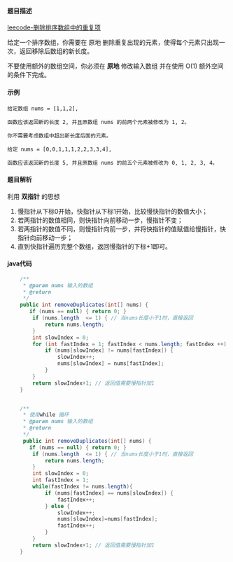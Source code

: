 ####  题目描述

[leecode-删除排序数组中的重复项](https://leetcode-cn.com/problems/remove-duplicates-from-sorted-array/)

给定一个排序数组，你需要在 原地 删除重复出现的元素，使得每个元素只出现一次，返回移除后数组的新长度。

不要使用额外的数组空间，你必须在 **原地** 修改输入数组 并在使用 O(1) 额外空间的条件下完成。

#### 示例

 ```
给定数组 nums = [1,1,2], 

函数应该返回新的长度 2, 并且原数组 nums 的前两个元素被修改为 1, 2。 

你不需要考虑数组中超出新长度后面的元素。
 ```

```
给定 nums = [0,0,1,1,1,2,2,3,3,4],

函数应该返回新的长度 5, 并且原数组 nums 的前五个元素被修改为 0, 1, 2, 3, 4。
```

#### 题目解析

利用 **双指针** 的思想

1. 慢指针从下标0开始，快指针从下标1开始，比较慢快指针的数值大小；
2. 若两指针的数值相同，则快指针向前移动一步，慢指针不变；
3. 若两指针的数值不同，则慢指针向前一步，并将快指针的值赋值给慢指针，快指针向前移动一步；
4. 直到快指针遍历完整个数组，返回慢指针的下标+1即可。

   

#### java代码

```java
    /**
     * @param nums 输入的数组
     * @return
     */
    public int removeDuplicates(int[] nums) {
       if (nums == null) { return 0; }
        if (nums.length  <= 1) { // 当nums长度小于1时，直接返回
            return nums.length;
        }
        int slowIndex = 0;
        for (int fastIndex = 1; fastIndex < nums.length; fastIndex ++) {
            if (nums[slowIndex] != nums[fastIndex]) {
                slowIndex++;
                nums[slowIndex] = nums[fastIndex];
            }
        }
        return slowIndex+1; // 返回值需要慢指针加1
    }


 	/**
 	 * 使用while 循环
     * @param nums 输入的数组
     * @return
     */
	 public int removeDuplicates(int[] nums) {
       if (nums == null) { return 0; }
        if (nums.length  <= 1) { // 当nums长度小于1时，直接返回
            return nums.length;
        }
        int slowIndex = 0;
        int fastIndex = 1;
        while(fastIndex != nums.length){
            if (nums[fastIndex] == nums[slowIndex]) {
                fastIndex++;
            } else {
                slowIndex++;
                nums[slowIndex]=nums[fastIndex];
                fastIndex++;
            }
        }
        return slowIndex+1; // 返回值需要慢指针加1
    }
```

